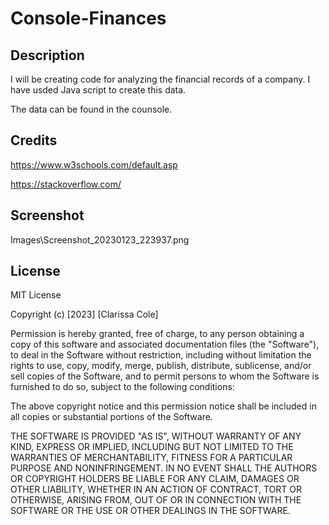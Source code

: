 # Console-Finances

## Description

I will be creating code for analyzing the financial records of a company. I have usded Java script to create this data.

The data can be found in the counsole.


## Credits

https://www.w3schools.com/default.asp

https://stackoverflow.com/





## Screenshot

Images\Screenshot_20230123_223937.png 

## License

MIT License

Copyright (c) [2023] [Clarissa Cole]

Permission is hereby granted, free of charge, to any person obtaining a copy
of this software and associated documentation files (the "Software"), to deal
in the Software without restriction, including without limitation the rights
to use, copy, modify, merge, publish, distribute, sublicense, and/or sell
copies of the Software, and to permit persons to whom the Software is
furnished to do so, subject to the following conditions:

The above copyright notice and this permission notice shall be included in all
copies or substantial portions of the Software.

THE SOFTWARE IS PROVIDED "AS IS", WITHOUT WARRANTY OF ANY KIND, EXPRESS OR
IMPLIED, INCLUDING BUT NOT LIMITED TO THE WARRANTIES OF MERCHANTABILITY,
FITNESS FOR A PARTICULAR PURPOSE AND NONINFRINGEMENT. IN NO EVENT SHALL THE
AUTHORS OR COPYRIGHT HOLDERS BE LIABLE FOR ANY CLAIM, DAMAGES OR OTHER
LIABILITY, WHETHER IN AN ACTION OF CONTRACT, TORT OR OTHERWISE, ARISING FROM,
OUT OF OR IN CONNECTION WITH THE SOFTWARE OR THE USE OR OTHER DEALINGS IN THE
SOFTWARE.
